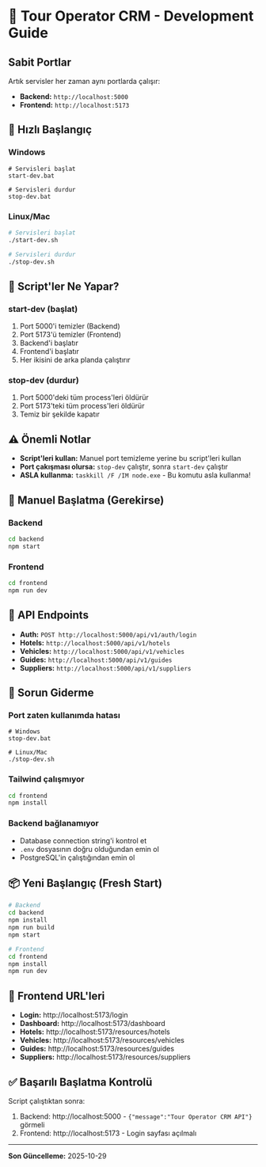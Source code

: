 # 🚀 Tour Operator CRM - Development Guide

## Sabit Portlar

Artık servisler her zaman aynı portlarda çalışır:

- **Backend:** `http://localhost:5000`
- **Frontend:** `http://localhost:5173`

## 🎯 Hızlı Başlangıç

### Windows

```batch
# Servisleri başlat
start-dev.bat

# Servisleri durdur
stop-dev.bat
```

### Linux/Mac

```bash
# Servisleri başlat
./start-dev.sh

# Servisleri durdur
./stop-dev.sh
```

## 📝 Script'ler Ne Yapar?

### start-dev (başlat)
1. Port 5000'i temizler (Backend)
2. Port 5173'ü temizler (Frontend)
3. Backend'i başlatır
4. Frontend'i başlatır
5. Her ikisini de arka planda çalıştırır

### stop-dev (durdur)
1. Port 5000'deki tüm process'leri öldürür
2. Port 5173'teki tüm process'leri öldürür
3. Temiz bir şekilde kapatır

## ⚠️ Önemli Notlar

- **Script'leri kullan:** Manuel port temizleme yerine bu script'leri kullan
- **Port çakışması olursa:** `stop-dev` çalıştır, sonra `start-dev` çalıştır
- **ASLA kullanma:** `taskkill /F /IM node.exe` - Bu komutu asla kullanma!

## 🔧 Manuel Başlatma (Gerekirse)

### Backend
```bash
cd backend
npm start
```

### Frontend
```bash
cd frontend
npm run dev
```

## 📍 API Endpoints

- **Auth:** `POST http://localhost:5000/api/v1/auth/login`
- **Hotels:** `http://localhost:5000/api/v1/hotels`
- **Vehicles:** `http://localhost:5000/api/v1/vehicles`
- **Guides:** `http://localhost:5000/api/v1/guides`
- **Suppliers:** `http://localhost:5000/api/v1/suppliers`

## 🐛 Sorun Giderme

### Port zaten kullanımda hatası
```batch
# Windows
stop-dev.bat

# Linux/Mac
./stop-dev.sh
```

### Tailwind çalışmıyor
```bash
cd frontend
npm install
```

### Backend bağlanamıyor
- Database connection string'i kontrol et
- `.env` dosyasının doğru olduğundan emin ol
- PostgreSQL'in çalıştığından emin ol

## 📦 Yeni Başlangıç (Fresh Start)

```bash
# Backend
cd backend
npm install
npm run build
npm start

# Frontend
cd frontend
npm install
npm run dev
```

## 🎨 Frontend URL'leri

- **Login:** http://localhost:5173/login
- **Dashboard:** http://localhost:5173/dashboard
- **Hotels:** http://localhost:5173/resources/hotels
- **Vehicles:** http://localhost:5173/resources/vehicles
- **Guides:** http://localhost:5173/resources/guides
- **Suppliers:** http://localhost:5173/resources/suppliers

## ✅ Başarılı Başlatma Kontrolü

Script çalıştıktan sonra:

1. Backend: http://localhost:5000 - `{"message":"Tour Operator CRM API"}` görmeli
2. Frontend: http://localhost:5173 - Login sayfası açılmalı

---

**Son Güncelleme:** 2025-10-29
